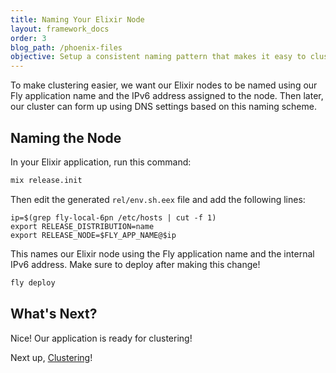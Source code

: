```yaml
---
title: Naming Your Elixir Node
layout: framework_docs
order: 3
blog_path: /phoenix-files
objective: Setup a consistent naming pattern that makes it easy to cluster Elixir nodes using DNS.
---
```


To make clustering easier, we want our Elixir nodes to be named using our Fly application name and the IPv6 address assigned to the node. Then later, our cluster can form up using DNS settings based on this naming scheme.

## Naming the Node

In your Elixir application, run this command:

```cmd
mix release.init
```

Then edit the generated `rel/env.sh.eex` file and add the following lines:

```shell
ip=$(grep fly-local-6pn /etc/hosts | cut -f 1)
export RELEASE_DISTRIBUTION=name
export RELEASE_NODE=$FLY_APP_NAME@$ip
```

This names our Elixir node using the Fly application name and the internal IPv6 address. Make sure to deploy after making this change!

```cmd
fly deploy
```

## What's Next?

Nice! Our application is ready for clustering!

Next up, [Clustering](/docs/elixir/the-basics/clustering/)!
